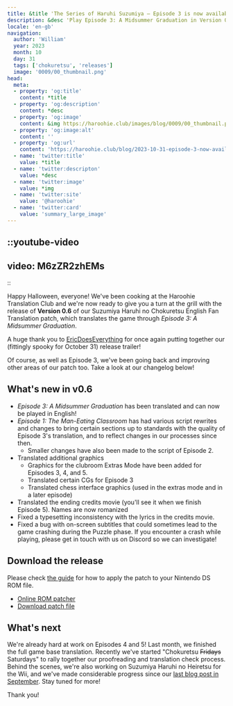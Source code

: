 ```yaml
---
title: &title 'The Series of Haruhi Suzumiya – Episode 3 is now available!'
description: &desc 'Play Episode 3: A Midsummer Graduation in Version 0.6 of Suzumiya Haruhi no Chokuretsu''s English Patch, available now!'
locale: 'en-gb'
navigation:
  author: 'William'
  year: 2023
  month: 10
  day: 31
  tags: ['chokuretsu', 'releases']
  image: '0009/00_thumbnail.png'
head:
  meta:
  - property: 'og:title'
    content: *title
  - property: 'og:description'
    content: *desc
  - property: 'og:image'
    content: &img https://haroohie.club/images/blog/0009/00_thumbnail.png
  - property: 'og:image:alt'
    content: ''
  - property: 'og:url'
    content: 'https://haroohie.club/blog/2023-10-31-episode-3-now-available'
  - name: 'twitter:title'
    value: *title
  - name: 'twitter:descripton'
    value: *desc
  - name: 'twitter:image'
    value: *img
  - name: 'twitter:site'
    value: '@haroohie'
  - name: 'twitter:card'
    value: 'summary_large_image'
---
```


::youtube-video
----
video: M6zZR2zhEMs
----
::

Happy Halloween, everyone! We've been cooking at the Haroohie Translation Club and we're now ready to give you a turn at the grill with the release of **Version 0.6** of our Suzumiya Haruhi no Chokuretsu English Fan Translation patch, which translates the game through *Episode 3: A Midsummer Graduation*.

A huge thank you to [EricDoesEverything](https://www.youtube.com/@EricDoesEverythingSeries) for once again putting together our (fittingly spooky for October 31) release trailer!

Of course, as well as Episode 3, we've been going back and improving other areas of our patch too. Take a look at our changelog below!

## What's new in v0.6
* *Episode 3: A Midsummer Graduation* has been translated and can now be played in English!
* *Episode 1: The Man-Eating Classroom* has had various script rewrites and changes to bring certain sections up to standards with the quality of Episode 3's translation, and to reflect changes in our processes since then.
  * Smaller changes have also been made to the script of Episode 2.
* Translated additional graphics
  * Graphics for the clubroom Extras Mode have been added for Episodes 3, 4, and 5.
  * Translated certain CGs for Episode 3
  * Translated chess interface graphics (used in the extras mode and in a later episode)
* Translated the ending credits movie (you'll see it when we finish Episode 5). Names are now romanized
* Fixed a typesetting inconsistency with the lyrics in the credits movie.
* Fixed a bug with on-screen subtitles that could sometimes lead to the game crashing during the Puzzle phase. If you encounter a crash while playing, please get in touch with us on Discord so we can investigate!

## Download the release
Please check [the guide](/chokuretsu/guide) for how to apply the patch to your Nintendo DS ROM file.

* [Online ROM patcher](/chokuretsu/patch)
* [Download patch file](https://github.com/haroohie-club/ChokuretsuTranslationRelease/releases/latest)

## What's next
We're already hard at work on Episodes 4 and 5! Last month, we finished the full game base translation. Recently we've started "Chokuretsu ~~Fridays~~ Saturdays" to rally together our proofreading and translation check process. Behind the scenes, we're also working on Suzumiya Haruhi no Heiretsu for the Wii, and we've made considerable progress since our [last blog post in September](/blog/2023-09-11-september-2023-progress-update). Stay tuned for more!

Thank you!